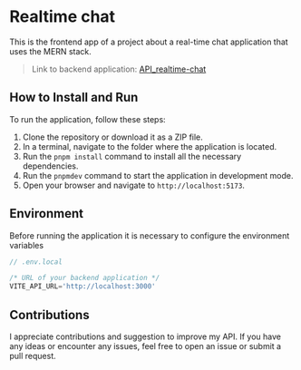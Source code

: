 # Realtime chat

This is the frontend app of a project about a real-time chat application that uses the MERN stack.

> Link to backend application: [API_realtime-chat](https://github.com/JefersonLC/api_realtime-chat)

## How to Install and Run

To run the application, follow these steps:

1. Clone the repository or download it as a ZIP file.
2. In a terminal, navigate to the folder where the application is located.
3. Run the `pnpm install` command to install all the necessary dependencies.
4. Run the `pnpmdev` command to start the application in development mode.
5. Open your browser and navigate to `http://localhost:5173`.

## Environment

Before running the application it is necessary to configure the environment variables

```javascript
// .env.local

/* URL of your backend application */
VITE_API_URL='http://localhost:3000'
```

## Contributions

I appreciate contributions and suggestion to improve my API.
If you have any ideas or encounter any issues, feel free to open an issue or submit a pull request.
